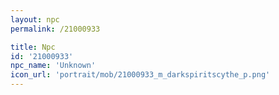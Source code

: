 ```yaml
---
layout: npc
permalink: /21000933

title: Npc
id: '21000933'
npc_name: 'Unknown'
icon_url: 'portrait/mob/21000933_m_darkspiritscythe_p.png'
---
```


